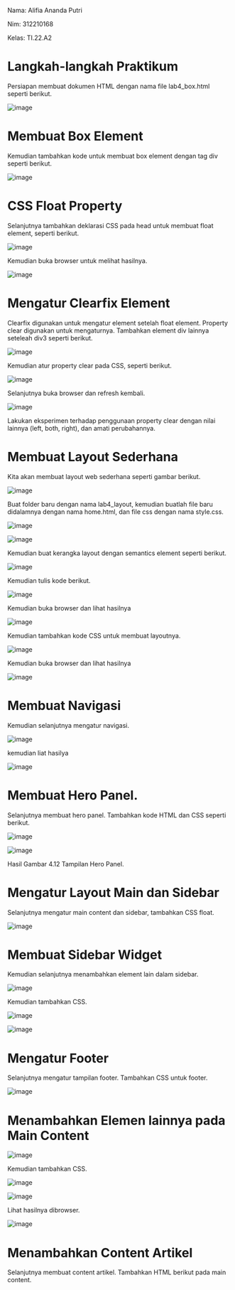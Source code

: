 Nama: Alifia Ananda Putri

Nim: 312210168

Kelas: TI.22.A2

# Langkah-langkah Praktikum

Persiapan membuat dokumen HTML dengan nama file lab4_box.html seperti berikut.

![image](https://github.com/Alifiananda06/Lab4Web/assets/115884834/662ae750-1d9a-423f-937d-0da594716025)


# Membuat Box Element

Kemudian tambahkan kode untuk membuat box element dengan tag div seperti berikut.

![image](https://github.com/Alifiananda06/Lab4Web/assets/115884834/3d6b2f99-d5e5-4355-ade6-65bfeb6670b1)


# CSS Float Property

Selanjutnya tambahkan deklarasi CSS pada head untuk membuat float element, seperti berikut.

![image](https://github.com/Alifiananda06/Lab4Web/assets/115884834/799bd947-1fc2-45a0-8113-8e9be20db952)


Kemudian buka browser untuk melihat hasilnya.

![image](https://github.com/Alifiananda06/Lab4Web/assets/115884834/71cb97f2-7c76-4532-8c45-79c69bb2d1a7)


# Mengatur Clearfix Element

Clearfix digunakan untuk mengatur element setelah float element. Property clear digunakan untuk
mengaturnya. Tambahkan element div lainnya seteleah div3 seperti berikut.

![image](https://github.com/Alifiananda06/Lab4Web/assets/115884834/c4ad3df0-0439-4093-b917-969972d5395d)


Kemudian atur property clear pada CSS, seperti berikut.

![image](https://github.com/Alifiananda06/Lab4Web/assets/115884834/2725fdec-9025-47a3-b192-8310b412c43e)


Selanjutnya buka browser dan refresh kembali.

![image](https://github.com/Alifiananda06/Lab4Web/assets/115884834/a46bee34-19a2-4aa4-89b3-673209dc5941)


Lakukan eksperimen terhadap penggunaan property clear dengan nilai lainnya (left, both, right),
dan amati perubahannya.


# Membuat Layout Sederhana

Kita akan membuat layout web sederhana seperti gambar berikut.

![image](https://github.com/Alifiananda06/Lab4Web/assets/115884834/41b379c9-9c7f-4f26-850b-40e8283e0055)


Buat folder baru dengan nama lab4_layout, kemudian buatlah file baru didalamnya dengan nama
home.html, dan file css dengan nama style.css.

![image](https://github.com/Alifiananda06/Lab4Web/assets/115884834/83073e21-0031-4fd8-bd7a-63b4f31e5d89)


![image](https://github.com/Alifiananda06/Lab4Web/assets/115884834/a3baeac6-afa4-4393-bc9e-b6e213fcec68)


Kemudian buat kerangka layout dengan semantics element seperti berikut.

![image](https://github.com/Alifiananda06/Lab4Web/assets/115884834/b81fe8de-1549-4140-99c8-70eee863cfe6)


Kemudian tulis kode berikut.

![image](https://github.com/Alifiananda06/Lab4Web/assets/115884834/50f330b3-1c5b-4fbc-9a60-ee7c53497b26)


Kemudian buka browser dan lihat hasilnya

![image](https://github.com/Alifiananda06/Lab4Web/assets/115884834/a8ad4deb-ca35-49da-ac2f-5baf22fd3962)


Kemudian tambahkan kode CSS untuk membuat layoutnya.

![image](https://github.com/Alifiananda06/Lab4Web/assets/115884834/a5b8af32-9d04-406a-9b1f-ff3df479b7ac)


Kemudian buka browser dan lihat hasilnya

![image](https://github.com/Alifiananda06/Lab4Web/assets/115884834/8976ad82-3a3c-41fa-b79c-b2e48ad33bf9)


# Membuat Navigasi

Kemudian selanjutnya mengatur navigasi.

![image](https://github.com/Alifiananda06/Lab4Web/assets/115884834/243f756e-1990-4af8-a16e-eccc8763bac3)


kemudian liat hasilya

![image](https://github.com/Alifiananda06/Lab4Web/assets/115884834/646b7971-32e2-4d51-af82-8920883a850c)


# Membuat Hero Panel.

Selanjutnya membuat hero panel. Tambahkan kode HTML dan CSS seperti berikut.

![image](https://github.com/Alifiananda06/Lab4Web/assets/115884834/329015b3-57c4-4ee6-ab1d-db64229286c5)


![image](https://github.com/Alifiananda06/Lab4Web/assets/115884834/261e5587-d57d-4d28-b5f5-10cdc32153c9)


Hasil
Gambar 4.12 Tampilan Hero Panel.


# Mengatur Layout Main dan Sidebar

Selanjutnya mengatur main content dan sidebar, tambahkan CSS float.

![image](https://github.com/Alifiananda06/Lab4Web/assets/115884834/734ca932-7578-45ec-b3be-67350458abcf)


# Membuat Sidebar Widget

Kemudian selanjutnya menambahkan element lain dalam sidebar.

![image](https://github.com/Alifiananda06/Lab4Web/assets/115884834/8e341187-adcf-4627-9c22-9c16cf365a2d)


Kemudian tambahkan CSS.

![image](https://github.com/Alifiananda06/Lab4Web/assets/115884834/0b896629-fca8-469e-a238-2680de97e8cd)


![image](https://github.com/Alifiananda06/Lab4Web/assets/115884834/ee61ca63-842e-4fed-aefb-752e04fc077e)


# Mengatur Footer

Selanjutnya mengatur tampilan footer. Tambahkan CSS untuk footer.

 ![image](https://github.com/Alifiananda06/Lab4Web/assets/115884834/e0a2edd5-31b8-4219-a8a6-053c70e45edc)
 

# Menambahkan Elemen lainnya pada Main Content

![image](https://github.com/Alifiananda06/Lab4Web/assets/115884834/6f292093-57c3-4b58-812c-f5803e8b12e1)


Kemudian tambahkan CSS.

![image](https://github.com/Alifiananda06/Lab4Web/assets/115884834/28915eef-71ad-4732-ad6a-9d327c6e7ca3)


![image](https://github.com/Alifiananda06/Lab4Web/assets/115884834/bbf24a6d-a4e4-4253-a149-c71ec7101b13)


Lihat hasilnya dibrowser.

![image](https://github.com/Alifiananda06/Lab4Web/assets/115884834/6815bbb3-bca8-45fb-890b-a3d9e27e6fca)


# Menambahkan Content Artikel

Selanjutnya membuat content artikel. Tambahkan HTML berikut pada main content.















